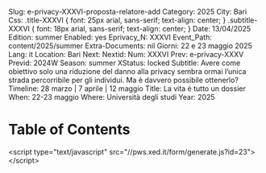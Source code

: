 Slug: e-privacy-XXXVI-proposta-relatore-add
Category: 2025
City: Bari
Css: .title-XXXVI { font: 25px arial, sans-serif; text-align: center; }   .subtitle-XXXVI { font: 18px arial, sans-serif; text-align: center; }
Date: 13/04/2025
Edition: summer
Enabled: yes
Eprivacy_N: XXXVI
Event_Path: content/2025/summer
Extra-Documents: nil
Giorni: 22 e 23 maggio 2025
Lang: it
Location: Bari
Next: 
Nextid: 
Num: XXXVI
Prev: e-privacy-XXXV
Previd: 2024W
Season: summer
XStatus: locked
Subtitle: Avere come obiettivo solo una riduzione del danno alla privacy sembra ormai l’unica strada percorribile per gli individui. Ma è davvero possibile ottenerlo?
Timeline: 28 marzo | 7 aprile | 12 maggio
Title: La vita è tutto un dossier
When: 22-23 maggio
Where: Università degli studi
Year: 2025


# Table of Contents



<div class="HTML" id="org44cfe2b">
<p>
&lt;script type="text/javascript" src="//pws.xed.it/form/generate.js?id=23"&gt;&lt;/script&gt;
</p>

</div>

